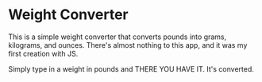 # Weight Converter
This is a simple weight converter that converts pounds into grams, kilograms, and ounces. There's almost nothing to this app, and it was my first creation with JS. 

Simply type in a weight in pounds and THERE YOU HAVE IT. It's converted. 
